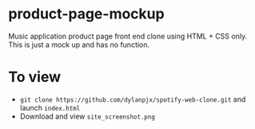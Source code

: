 # product-page-mockup

Music application product page front end clone using HTML + CSS only. This is just a mock up and has no function.

# To view
- `git clone https://github.com/dylanpjx/spotify-web-clone.git` and launch `index.html`
- Download and view `site_screenshot.png`

